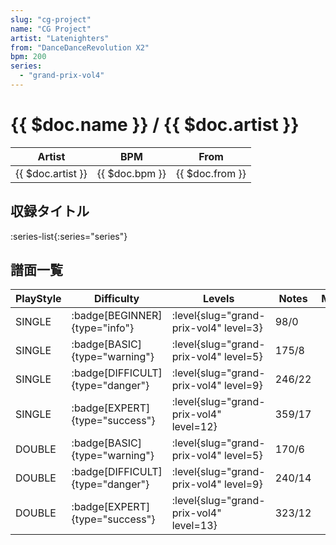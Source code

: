 ```yaml
---
slug: "cg-project"
name: "CG Project"
artist: "Latenighters"
from: "DanceDanceRevolution X2"
bpm: 200
series:
  - "grand-prix-vol4"
---
```


# {{ $doc.name }} / {{ $doc.artist }}

|Artist|BPM|From|
|------|---|----|
|{{ $doc.artist }}|{{ $doc.bpm }}|{{ $doc.from }}|

## 収録タイトル

:series-list{:series="series"}

## 譜面一覧

|PlayStyle|Difficulty|Levels|Notes|Movie|
|---------|----------|------|-----|-----|
|SINGLE| :badge[BEGINNER]{type="info"}|<div class="field is-grouped is-grouped-multiline"> :level{slug="grand-prix-vol4" level=3}</div>|98/0||
|SINGLE| :badge[BASIC]{type="warning"}|<div class="field is-grouped is-grouped-multiline"> :level{slug="grand-prix-vol4" level=5}</div>|175/8||
|SINGLE| :badge[DIFFICULT]{type="danger"}|<div class="field is-grouped is-grouped-multiline"> :level{slug="grand-prix-vol4" level=9}</div>|246/22||
|SINGLE| :badge[EXPERT]{type="success"}|<div class="field is-grouped is-grouped-multiline"> :level{slug="grand-prix-vol4" level=12}</div>|359/17||
|DOUBLE| :badge[BASIC]{type="warning"}|<div class="field is-grouped is-grouped-multiline"> :level{slug="grand-prix-vol4" level=5}</div>|170/6||
|DOUBLE| :badge[DIFFICULT]{type="danger"}|<div class="field is-grouped is-grouped-multiline"> :level{slug="grand-prix-vol4" level=9}</div>|240/14||
|DOUBLE| :badge[EXPERT]{type="success"}|<div class="field is-grouped is-grouped-multiline"> :level{slug="grand-prix-vol4" level=13}</div>|323/12||
